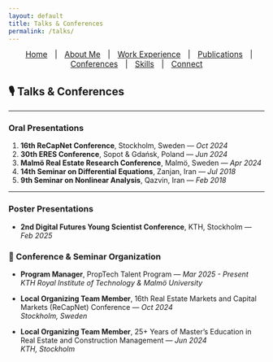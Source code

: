 ```yaml
---
layout: default
title: Talks & Conferences
permalink: /talks/
---
```


<nav style="text-align:center; font-size: 1.1em; margin-bottom: 20px;">
  <a href="/" style="margin: 0 10px;">Home</a> |
  <a href="/about" style="margin: 0 10px;">About Me</a> |
  <a href="/work-experience" style="margin: 0 10px;">Work Experience</a> |
  <a href="/publications" style="margin: 0 10px;">Publications</a> |
  <a href="/talks" style="margin: 0 10px;">Conferences</a> |
  <a href="/skills" style="margin: 0 10px;">Skills</a> |
  <a href="/contact" style="margin: 0 10px;">Connect</a>
</nav>

## 🎙️ Talks & Conferences

---

###  Oral Presentations
1. **16th ReCapNet Conference**, Stockholm, Sweden — *Oct 2024*  
2. **30th ERES Conference**, Sopot & Gdańsk, Poland — *Jun 2024*  
3. **Malmö Real Estate Research Conference**, Malmö, Sweden — *Apr 2024*  
4. **14th Seminar on Differential Equations**, Zanjan, Iran — *Jul 2018*  
5. **9th Seminar on Nonlinear Analysis**, Qazvin, Iran — *Feb 2018*  

---

###  Poster Presentations
- **2nd Digital Futures Young Scientist Conference**, KTH, Stockholm — *Feb 2025*

### 🎯 Conference & Seminar Organization

- **Program Manager**, PropTech Talent Program — *Mar 2025 - Present*  
  *KTH Royal Institute of Technology & Malmö University*

- **Local Organizing Team Member**, 16th Real Estate Markets and Capital Markets (ReCapNet) Conference — *Oct 2024*  
  *Stockholm, Sweden*

- **Local Organizing Team Member**, 25+ Years of Master’s Education in Real Estate and Construction Management — *Jun 2024*  
  *KTH, Stockholm*


